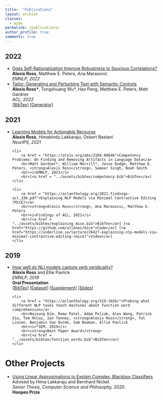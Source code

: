 ```yaml
---
title:  "Publications"
layout: archive 
classes: 
  - wide
permalink: /publications/
author_profile: true
comments: true
---
```


<h2>2022</h2>

<ul>
	<li>
		<a href = "https://arxiv.org/abs/2210.13575">Does Self-Rationalization Improve Robustness to Spurious Correlations?</a>
		<br><strong>Alexis Ross</strong>, Matthew E. Peters, Ana Marasovic 
		<br><i>EMNLP, 2022</i>
	<li>
		<a href = "https://arxiv.org/abs/2107.07150">Tailor: Generating and Perturbing Text with Semantic Controls</a>
		<br><strong>Alexis Ross*</strong>, Tongshuang Wu*, Hao Peng, Matthew E. Peters, Matt Gardner
		<br><i>ACL, 2022</i>
		<br>[<a href = "../assets/bibtex/tailor.bib">BibTex</a>] [<a href="https://huggingface.co/allenai/tailor">Generator</a>]
	</li>
</ul>
<h2>2021</h2>

<ul>
	<li>
		<a href = "https://arxiv.org/abs/2011.06146">Learning Models for Actionable Recourse</a>
		<br><strong>Alexis Ross</strong>, Himabindu Lakkaraju, Osbert Bastani
		<br><i>NeurIPS, 2021</i>
	</li>

	<li>
		<a href = "https://arxiv.org/abs/2104.08646">Competency Problems: On Finding and Removing Artifacts in Language Data</a>
		<br>Matt Gardner*, William Merrill*, Jesse Dodge, Matthew E. Peters, <strong>Alexis Ross</strong>, Sameer Singh, Noah Smith
		<br><i>EMNLP, 2021</i>
		<br>[<a href = "../assets/bibtex/competency.bib">BibTex</a>]
	</li>

	<li>
		<a href = "https://aclanthology.org/2021.findings-acl.336.pdf">Explaining NLP Models via Minimal Contrastive Editing (MiCE)</a>
		<br><strong>Alexis Ross</strong>, Ana Marasovic, Matthew E. Peters
		<br><i>Findings of ACL, 2021</i>
		<br>[<a href = "../assets/bibtex/explaining_mice.bib">BibTex</a>] [<a href="https://github.com/allenai/mice">Code</a>] [<a href="https://underline.io/lecture/26427-explaining-nlp-models-via-minimal-contrastive-editing-(mice)">Video</a>]
	</li>
</ul>

<h2>2019</h2>

<ul>
	<li>
		<a href = "https://aclanthology.org/D19-1228/">How well do NLI models capture verb veridicality?</a> 
		<br><strong>Alexis Ross</strong> and Ellie Pavlick
		<br><i>EMNLP, 2019</i> 
		<br><strong>Oral Presentation</strong>
		<br>[<a href="../assets/bibtex/verb_veridicality.bib">BibTex</a>] [<a href="https://github.com/alexisjihyeross/verb_veridicality">Dataset</a>] [<a href="../assets/pdfs/verb_veridicality_supplement.pdf">Supplement</a>] [<a href="../assets/pdfs/verb_veridicality_slides.pdf">Slides</a>] 
	</li> 

	<li>
		<a href = "https://aclanthology.org/S19-1026/">Probing what different NLP tasks teach machines about function word comprehension</a>
		<br>Najoung Kim, Roma Patel, Adam Poliak, Alex Wang, Patrick Xia, Tom McCoy, Ian Tenney, <strong>Alexis Ross</strong>, Tal Linzen, Benjamin Van Durme, Sam Bowman, Ellie Pavlick
		<br><i>*SEM, 2019</i> 
		<br><strong>Best Paper Award</strong>
		<br>[<a href = "../assets/bibtex/function_words.bib">BibTex</a>]
	</li>

</ul>

<h1>Other Projects</h1>

<ul>
	<li>
		<a href = "https://dash.harvard.edu/bitstream/handle/1/37364684/ROSS-SENIORTHESIS-2020.pdf?isAllowed=y&sequence=1">Using Linear Approximations to Explain Complex, Blackbox Classifiers</a>
		<br>Advised by Hima Lakkaraju and Bernhard Nickel. 
		<br><i>Senior Thesis, Computer Science and Philosophy, 2020</i>. 
		<br><strong>Hoopes Prize</strong>
	</li>
</ul>
